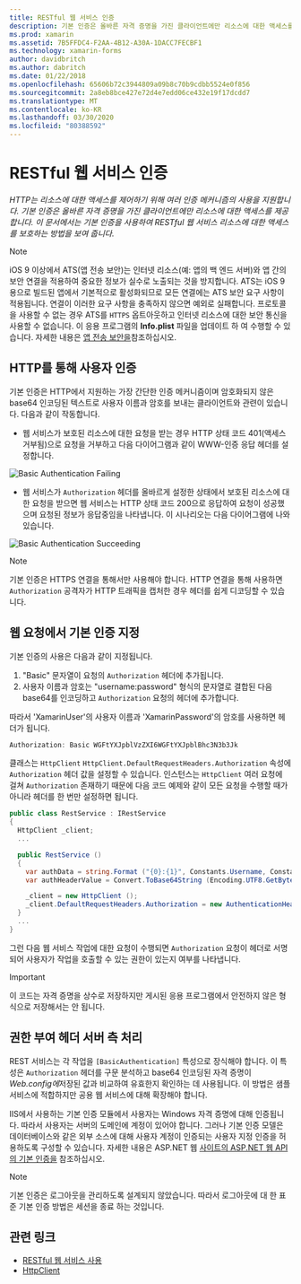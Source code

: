 ```yaml
---
title: RESTful 웹 서비스 인증
description: 기본 인증은 올바른 자격 증명을 가진 클라이언트에만 리소스에 대한 액세스를 제공합니다. 이 문서에서는 기본 인증을 사용하여 RESTful 웹 서비스 리소스에 대한 액세스를 보호하는 방법을 설명합니다.
ms.prod: xamarin
ms.assetid: 7B5FFDC4-F2AA-4B12-A30A-1DACC7FECBF1
ms.technology: xamarin-forms
author: davidbritch
ms.author: dabritch
ms.date: 01/22/2018
ms.openlocfilehash: 65606b72c3944809a09b8c70b9cdbb5524e0f856
ms.sourcegitcommit: 2a8eb8bce427e72d4e7edd06ce432e19f17dcdd7
ms.translationtype: MT
ms.contentlocale: ko-KR
ms.lasthandoff: 03/30/2020
ms.locfileid: "80388592"
---
```

# <a name="authenticate-a-restful-web-service"></a>RESTful 웹 서비스 인증

_HTTP는 리소스에 대한 액세스를 제어하기 위해 여러 인증 메커니즘의 사용을 지원합니다. 기본 인증은 올바른 자격 증명을 가진 클라이언트에만 리소스에 대한 액세스를 제공합니다. 이 문서에서는 기본 인증을 사용하여 RESTful 웹 서비스 리소스에 대한 액세스를 보호하는 방법을 보여 줍니다._

> [!NOTE]
> iOS 9 이상에서 ATS(앱 전송 보안)는 인터넷 리소스(예: 앱의 백 엔드 서버)와 앱 간의 보안 연결을 적용하여 중요한 정보가 실수로 노출되는 것을 방지합니다. ATS는 iOS 9용으로 빌드된 앱에서 기본적으로 활성화되므로 모든 연결에는 ATS 보안 요구 사항이 적용됩니다. 연결이 이러한 요구 사항을 충족하지 않으면 예외로 실패합니다.
> 프로토콜을 사용할 수 없는 경우 ATS를 `HTTPS` 옵트아웃하고 인터넷 리소스에 대한 보안 통신을 사용할 수 없습니다. 이 응용 프로그램의 **Info.plist** 파일을 업데이트 하 여 수행할 수 있습니다. 자세한 내용은 [앱 전송 보안을](~/ios/app-fundamentals/ats.md)참조하십시오.

## <a name="authenticating-users-over-http"></a>HTTP를 통해 사용자 인증

기본 인증은 HTTP에서 지원하는 가장 간단한 인증 메커니즘이며 암호화되지 않은 base64 인코딩된 텍스트로 사용자 이름과 암호를 보내는 클라이언트와 관련이 있습니다. 다음과 같이 작동합니다.

- 웹 서비스가 보호된 리소스에 대한 요청을 받는 경우 HTTP 상태 코드 401(액세스 거부됨)으로 요청을 거부하고 다음 다이어그램과 같이 WWW-인증 응답 헤더를 설정합니다.

![](rest-images/basic-authentication-fail.png "Basic Authentication Failing")

- 웹 서비스가 `Authorization` 헤더를 올바르게 설정한 상태에서 보호된 리소스에 대한 요청을 받으면 웹 서비스는 HTTP 상태 코드 200으로 응답하여 요청이 성공했으며 요청된 정보가 응답중임을 나타냅니다. 이 시나리오는 다음 다이어그램에 나와 있습니다.

![](rest-images/basic-authentication-success.png "Basic Authentication Succeeding")

> [!NOTE]
> 기본 인증은 HTTPS 연결을 통해서만 사용해야 합니다. HTTP 연결을 통해 사용하면 `Authorization` 공격자가 HTTP 트래픽을 캡처한 경우 헤더를 쉽게 디코딩할 수 있습니다.

## <a name="specifying-basic-authentication-in-a-web-request"></a>웹 요청에서 기본 인증 지정

기본 인증의 사용은 다음과 같이 지정됩니다.

1. "Basic" 문자열이 요청의 `Authorization` 헤더에 추가됩니다.
1. 사용자 이름과 암호는 "username:password" 형식의 문자열로 결합된 다음 base64를 인코딩하고 `Authorization` 요청의 헤더에 추가합니다.

따라서 'XamarinUser'의 사용자 이름과 'XamarinPassword'의 암호를 사용하면 헤더가 됩니다.

```csharp
Authorization: Basic WGFtYXJpblVzZXI6WGFtYXJpblBhc3N3b3Jk
```

클래스는 `HttpClient` `HttpClient.DefaultRequestHeaders.Authorization` 속성에 `Authorization` 헤더 값을 설정할 수 있습니다. 인스턴스는 `HttpClient` 여러 요청에 걸쳐 `Authorization` 존재하기 때문에 다음 코드 예제와 같이 모든 요청을 수행할 때가 아니라 헤더를 한 번만 설정하면 됩니다.

```csharp
public class RestService : IRestService
{
  HttpClient _client;
  ...

  public RestService ()
  {
    var authData = string.Format ("{0}:{1}", Constants.Username, Constants.Password);
    var authHeaderValue = Convert.ToBase64String (Encoding.UTF8.GetBytes (authData));

    _client = new HttpClient ();
    _client.DefaultRequestHeaders.Authorization = new AuthenticationHeaderValue ("Basic", authHeaderValue);
  }
  ...
}
```

그런 다음 웹 서비스 작업에 대한 요청이 수행되면 `Authorization` 요청이 헤더로 서명되어 사용자가 작업을 호출할 수 있는 권한이 있는지 여부를 나타냅니다.

> [!IMPORTANT]
> 이 코드는 자격 증명을 상수로 저장하지만 게시된 응용 프로그램에서 안전하지 않은 형식으로 저장해서는 안 됩니다.

## <a name="processing-the-authorization-header-server-side"></a>권한 부여 헤더 서버 측 처리

REST 서비스는 각 작업을 `[BasicAuthentication]` 특성으로 장식해야 합니다. 이 특성은 `Authorization` 헤더를 구문 분석하고 base64 인코딩된 자격 증명이 *Web.config에*저장된 값과 비교하여 유효한지 확인하는 데 사용됩니다. 이 방법은 샘플 서비스에 적합하지만 공용 웹 서비스에 대해 확장해야 합니다.

IIS에서 사용하는 기본 인증 모듈에서 사용자는 Windows 자격 증명에 대해 인증됩니다. 따라서 사용자는 서버의 도메인에 계정이 있어야 합니다. 그러나 기본 인증 모델은 데이터베이스와 같은 외부 소스에 대해 사용자 계정이 인증되는 사용자 지정 인증을 허용하도록 구성할 수 있습니다. 자세한 내용은 ASP.NET 웹 [사이트의 ASP.NET 웹 API의 기본 인증을](https://www.asp.net/web-api/overview/security/basic-authentication) 참조하십시오.

> [!NOTE]
> 기본 인증은 로그아웃을 관리하도록 설계되지 않았습니다. 따라서 로그아웃에 대 한 표준 기본 인증 방법은 세션을 종료 하는 것입니다.

## <a name="related-links"></a>관련 링크

- [RESTful 웹 서비스 사용](~/xamarin-forms/data-cloud/web-services/rest.md)
- [HttpClient](https://msdn.microsoft.com/library/system.net.http.httpclient(v=vs.110).aspx)
